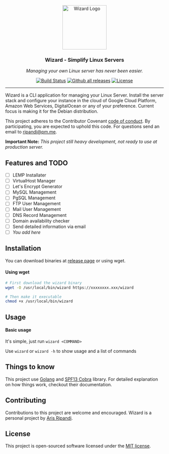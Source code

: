 <div align="center">
  <img alt="Wizard Logo" src="https://image.flaticon.com/icons/svg/178/178396.svg" height="140" />
  <h3 align="center">Wizard - Simplify Linux Servers</h3>
  <p align="center">
    <em>Managing your own Linux server has never been easier.</em>
  </p>
</div>

<p align="center">
  <a href="https://travis-ci.org/riipandi/wizard"><img src="https://travis-ci.org/riipandi/wizard.svg" alt="Build Status"></a>
  <a href="https://GitHub.com/riipandi/wizard/releases/"><img src="https://img.shields.io/github/downloads/riipandi/wizard/total.svg" alt="Github all releases"></a>
  <a href="./LICENSE"><img src="https://img.shields.io/badge/License-MIT-yellow.svg" alt="License"></a>
</p>

---

Wizard is a CLI application for managing your Linux Server. Install the server stack
and configure your instance in the cloud of Google Cloud Platform, Amazon Web Services,
DigitalOcean or any of your preference. Current focus is making it for the Debian distribution.

This project adheres to the Contributor Covenant [code of conduct](CODE_OF_CONDUCT.md).
By participating, you are expected to uphold this code. For questions send an email to
ripandi@pm.me.

__Important Note:__ *This project still heavy development, not ready to use at production server.*

## Features and TODO

- [ ] LEMP Installater
- [ ] VirtualHost Manager
- [ ] Let's Encrypt Generator
- [ ] MySQL Management
- [ ] PgSQL Management
- [ ] FTP User Management
- [ ] Mail User Management
- [ ] DNS Record Management
- [ ] Domain availability checker
- [ ] Send detailed information via email
- [ ] *You add here*

## Installation

You can download binaries at [release page](https://github.com/riipandi/wizard/releases) or using wget.

#### Using wget

```bash
# First download the wizard binary
wget -O /usr/local/bin/wizard https://xxxxxxxx.xxx/wizard

# Then make it executable
chmod +x /usr/local/bin/wizard
```

## Usage

#### Basic usage

It's simple, just run `wizard <COMMAND>`

Use `wizard` or `wizard -h` to show usage and a list of commands

## Things to know

This project use [Golang](https://golang.org/) and [SPF13 Cobra](https://github.com/spf13/cobra) library. For detailed explanation on how things work, checkout their documentation.

## Contributing

Contributions to this project are welcome and encouraged. Wizard is a personal project by [Aris Ripandi](https://aris.web.id).

## License

This project is open-sourced software licensed under the [MIT license](./LICENSE).
